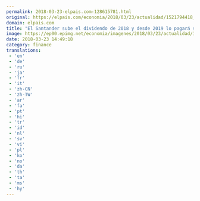 ```yaml
---
permalink: 2018-03-23-elpais.com-128615781.html
original: https://elpais.com/economia/2018/03/23/actualidad/1521794418_933326.html#?ref=rss&format=simple&link=link
domain: elpais.com
title: "El Santander sube el dividendo de 2018 y desde 2019 lo pagará solo en efectivo"
image: https://ep00.epimg.net/economia/imagenes/2018/03/23/actualidad/1521794418_933326_1521798610_rrss_normal.jpg
date: 2018-03-23 14:49:18
category: finance
translations: 
 - 'en'
 - 'de'
 - 'ru'
 - 'ja'
 - 'fr'
 - 'it'
 - 'zh-CN'
 - 'zh-TW'
 - 'ar'
 - 'fa'
 - 'pt'
 - 'hi'
 - 'tr'
 - 'id'
 - 'nl'
 - 'sv'
 - 'vi'
 - 'pl'
 - 'ko'
 - 'no'
 - 'da'
 - 'th'
 - 'ta'
 - 'ms'
 - 'hy'
---
```


